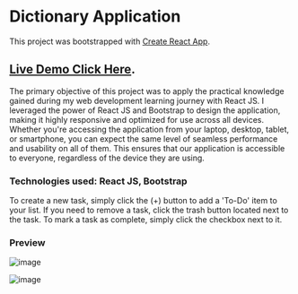 # Dictionary Application

This project was bootstrapped with [Create React App](https://github.com/facebook/create-react-app).

## [Live Demo Click Here](https://to-do-application-project.netlify.app/).

The primary objective of this project was to apply the practical knowledge gained during my web development learning journey with React JS. I leveraged the power of React JS and Bootstrap to design the application, making it highly responsive and optimized for use across all devices. Whether you're accessing the application from your laptop, desktop, tablet, or smartphone, you can expect the same level of seamless performance and usability on all of them. This ensures that our application is accessible to everyone, regardless of the device they are using.

### Technologies used: React JS, Bootstrap

To create a new task, simply click the (+) button to add a 'To-Do' item to your list. If you need to remove a task, click the trash button located next to the task. To mark a task as complete, simply click the checkbox next to it. 

### Preview

![image](https://user-images.githubusercontent.com/102637227/222834298-3d3a0ce5-5f06-4005-91fa-647aa24dc039.png)

![image](https://user-images.githubusercontent.com/102637227/222834382-5efe0d11-6014-4ac3-bd1e-9dcee8ac8cf5.png)


